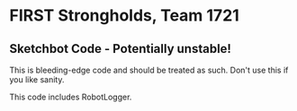# FIRST Strongholds, Team 1721 #

## Sketchbot Code - Potentially unstable! ##

This is bleeding-edge code and should be treated as such. Don't use this if you like sanity.

This code includes RobotLogger.
